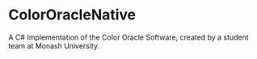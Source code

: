 # ColorOracleNative
A C# Implementation of the Color Oracle Software, created by a student team at Monash University.
